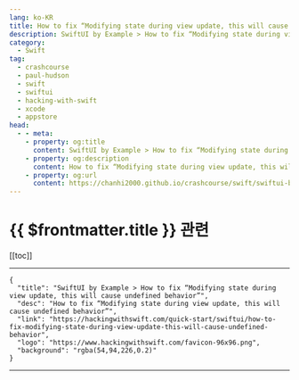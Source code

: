 ```yaml
---
lang: ko-KR
title: How to fix “Modifying state during view update, this will cause undefined behavior”
description: SwiftUI by Example > How to fix “Modifying state during view update, this will cause undefined behavior”
category:
  - Swift
tag: 
  - crashcourse
  - paul-hudson
  - swift
  - swiftui
  - hacking-with-swift
  - xcode
  - appstore
head:
  - - meta:
    - property: og:title
      content: SwiftUI by Example > How to fix “Modifying state during view update, this will cause undefined behavior”
    - property: og:description
      content: How to fix “Modifying state during view update, this will cause undefined behavior”
    - property: og:url
      content: https://chanhi2000.github.io/crashcourse/swift/swiftui-by-example/25-appendix-a/how-to-fix-modifying-state-during-view-update-this-will-cause-undefined-behavior.html
---
```


# {{ $frontmatter.title }} 관련

[[toc]]

---

```component VPCard
{
  "title": "SwiftUI by Example > How to fix “Modifying state during view update, this will cause undefined behavior”",
  "desc": "How to fix “Modifying state during view update, this will cause undefined behavior”",
  "link": "https://hackingwithswift.com/quick-start/swiftui/how-to-fix-modifying-state-during-view-update-this-will-cause-undefined-behavior",
  "logo": "https://www.hackingwithswift.com/favicon-96x96.png",
  "background": "rgba(54,94,226,0.2)"
}
```

---

<TagLinks />